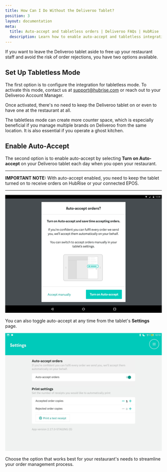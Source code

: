 ```yaml
---
title: How Can I Do Without the Deliveroo Tablet?
position: 3
layout: documentation
meta:
  title: Auto-accept and tabletless orders | Deliveroo FAQs | HubRise
  description: Learn how to enable auto-accept and tabletless integration on Deliveroo for orders to be automatically sent to HubRise. No need for manual interaction from staff.
---
```


If you want to leave the Deliveroo tablet aside to free up your restaurant staff and avoid the risk of order rejections, you have two options available.

## Set Up Tabletless Mode

The first option is to configure the integration for tabletless mode. To activate this mode, contact us at support@hubrise.com or reach out to your Deliveroo Account Manager.

Once activated, there's no need to keep the Deliveroo tablet on or even to have one at the restaurant at all.

The tabletless mode can create more counter space, which is especially beneficial if you manage multiple brands on Deliveroo from the same location. It is also essential if you operate a ghost kitchen.

## Enable Auto-Accept

The second option is to enable auto-accept by selecting **Turn on Auto-accept** on your Deliveroo tablet each day when you open your restaurant.

---

**IMPORTANT NOTE:** With auto-accept enabled, you need to keep the tablet turned on to receive orders on HubRise or your connected EPOS.

---

![Turn on auto-accept when you open your restaurant](../../images/016-auto-accept-open-restaurant.png)

You can also toggle auto-accept at any time from the tablet's **Settings** page.

![Turn on auto-accept on the Settings page in the tablet](../../images/017-auto-accept-settings.png)

Choose the option that works best for your restaurant's needs to streamline your order management process.
